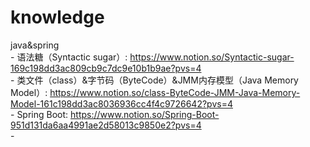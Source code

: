 # knowledge
java&amp;spring  
    - 语法糖（Syntactic sugar）: https://www.notion.so/Syntactic-sugar-169c198dd3ac809cb9c7dc9e10b1b9ae?pvs=4  
    - 类文件（class）&字节码（ByteCode）&JMM内存模型（Java Memory Model）: https://www.notion.so/class-ByteCode-JMM-Java-Memory-Model-161c198dd3ac8036936cc4f4c9726642?pvs=4  
    - Spring Boot: https://www.notion.so/Spring-Boot-951d131da6aa4991ae2d58013c9850e2?pvs=4  
    - 
